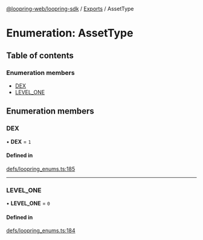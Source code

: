 [@loopring-web/loopring-sdk](../README.md) / [Exports](../modules.md) / AssetType

# Enumeration: AssetType

## Table of contents

### Enumeration members

- [DEX](AssetType.md#dex)
- [LEVEL\_ONE](AssetType.md#level_one)

## Enumeration members

### DEX

• **DEX** = `1`

#### Defined in

[defs/loopring_enums.ts:185](https://github.com/Loopring/loopring_sdk/blob/18accaa/src/defs/loopring_enums.ts#L185)

___

### LEVEL\_ONE

• **LEVEL\_ONE** = `0`

#### Defined in

[defs/loopring_enums.ts:184](https://github.com/Loopring/loopring_sdk/blob/18accaa/src/defs/loopring_enums.ts#L184)
